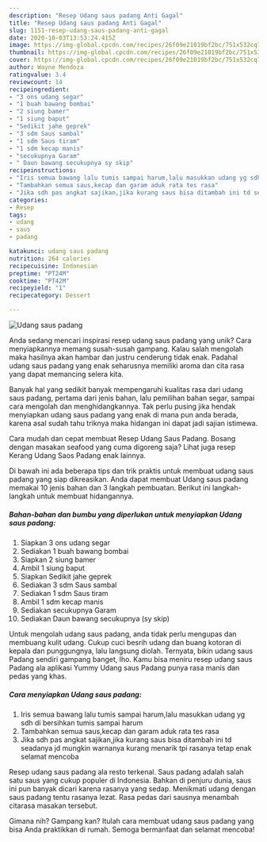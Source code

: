 ```yaml
---
description: "Resep Udang saus padang Anti Gagal"
title: "Resep Udang saus padang Anti Gagal"
slug: 1151-resep-udang-saus-padang-anti-gagal
date: 2020-10-03T13:53:24.415Z
image: https://img-global.cpcdn.com/recipes/26f09e21019bf2bc/751x532cq70/udang-saus-padang-foto-resep-utama.jpg
thumbnail: https://img-global.cpcdn.com/recipes/26f09e21019bf2bc/751x532cq70/udang-saus-padang-foto-resep-utama.jpg
cover: https://img-global.cpcdn.com/recipes/26f09e21019bf2bc/751x532cq70/udang-saus-padang-foto-resep-utama.jpg
author: Wayne Mendoza
ratingvalue: 3.4
reviewcount: 14
recipeingredient:
- "3 ons udang segar"
- "1 buah bawang bombai"
- "2 siung bamer"
- "1 siung baput"
- "Sedikit jahe geprek"
- "3 sdm Saus sambal"
- "1 sdm Saus tiram"
- "1 sdm kecap manis"
- "secukupnya Garam"
- " Daun bawang secukupnya sy skip"
recipeinstructions:
- "Iris semua bawang lalu tumis sampai harum,lalu masukkan udang yg sdh di bersihkan tumis sampai harum"
- "Tambahkan semua saus,kecap dan garam aduk rata tes rasa"
- "Jika sdh pas angkat sajikan,jika kurang saus bisa ditambah ini td seadanya jd mungkin warnanya kurang menarik tpi rasanya tetap enak selamat mencoba"
categories:
- Resep
tags:
- udang
- saus
- padang

katakunci: udang saus padang 
nutrition: 264 calories
recipecuisine: Indonesian
preptime: "PT24M"
cooktime: "PT42M"
recipeyield: "1"
recipecategory: Dessert

---
```



![Udang saus padang](https://img-global.cpcdn.com/recipes/26f09e21019bf2bc/751x532cq70/udang-saus-padang-foto-resep-utama.jpg)

Anda sedang mencari inspirasi resep udang saus padang yang unik? Cara menyiapkannya memang susah-susah gampang. Kalau salah mengolah maka hasilnya akan hambar dan justru cenderung tidak enak. Padahal udang saus padang yang enak seharusnya memiliki aroma dan cita rasa yang dapat memancing selera kita.

Banyak hal yang sedikit banyak mempengaruhi kualitas rasa dari udang saus padang, pertama dari jenis bahan, lalu pemilihan bahan segar, sampai cara mengolah dan menghidangkannya. Tak perlu pusing jika hendak menyiapkan udang saus padang yang enak di mana pun anda berada, karena asal sudah tahu triknya maka hidangan ini dapat jadi sajian istimewa.

Cara mudah dan cepat membuat Resep Udang Saus Padang. Bosang dengan masakan seafood yang cuma digoreng saja? Lihat juga resep Kerang Udang Saos Padang enak lainnya.


Di bawah ini ada beberapa tips dan trik praktis untuk membuat udang saus padang yang siap dikreasikan. Anda dapat membuat Udang saus padang memakai 10 jenis bahan dan 3 langkah pembuatan. Berikut ini langkah-langkah untuk membuat hidangannya.

<!--inarticleads1-->

##### Bahan-bahan dan bumbu yang diperlukan untuk menyiapkan Udang saus padang:

1. Siapkan 3 ons udang segar
1. Sediakan 1 buah bawang bombai
1. Siapkan 2 siung bamer
1. Ambil 1 siung baput
1. Siapkan Sedikit jahe geprek
1. Sediakan 3 sdm Saus sambal
1. Sediakan 1 sdm Saus tiram
1. Ambil 1 sdm kecap manis
1. Sediakan secukupnya Garam
1. Sediakan  Daun bawang secukupnya (sy skip)


Untuk mengolah udang saus padang, anda tidak perlu mengupas dan membuang kulit udang. Cukup cuci besrih udang dan buang kotoran di kepala dan punggungnya, lalu langsung diolah. Ternyata, bikin udang saus Padang sendiri gampang banget, lho. Kamu bisa meniru resep udang saus Padang ala aplikasi Yummy Udang saus Padang punya rasa manis dan pedas yang khas. 

<!--inarticleads2-->

##### Cara menyiapkan Udang saus padang:

1. Iris semua bawang lalu tumis sampai harum,lalu masukkan udang yg sdh di bersihkan tumis sampai harum
1. Tambahkan semua saus,kecap dan garam aduk rata tes rasa
1. Jika sdh pas angkat sajikan,jika kurang saus bisa ditambah ini td seadanya jd mungkin warnanya kurang menarik tpi rasanya tetap enak selamat mencoba


Resep udang saus padang ala resto terkenal. Saus padang adalah salah satu saus yang cukup populer di Indonesia. Bahkan di penjuru dunia, saus ini pun banyak dicari karena rasanya yang sedap. Menikmati udang dengan saus padang tentu rasanya lezat. Rasa pedas dari sausnya menambah citarasa masakan tersebut. 

Gimana nih? Gampang kan? Itulah cara membuat udang saus padang yang bisa Anda praktikkan di rumah. Semoga bermanfaat dan selamat mencoba!
